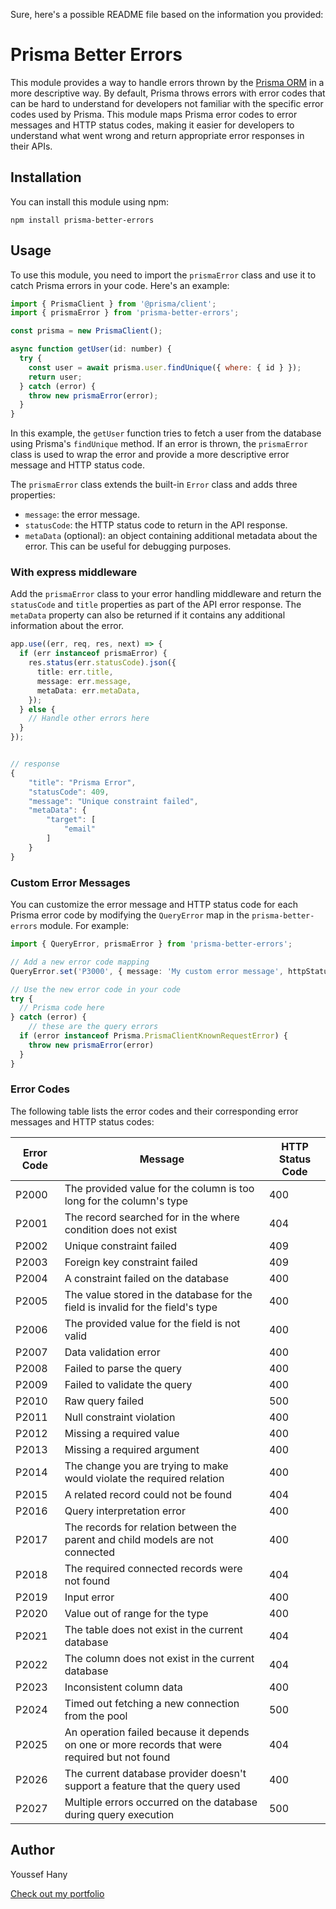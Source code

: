 Sure, here's a possible README file based on the information you provided:

# Prisma Better Errors

This module provides a way to handle errors thrown by the [Prisma ORM](https://www.prisma.io/) in a more descriptive way. By default, Prisma throws errors with error codes that can be hard to understand for developers not familiar with the specific error codes used by Prisma. This module maps Prisma error codes to error messages and HTTP status codes, making it easier for developers to understand what went wrong and return appropriate error responses in their APIs.

## Installation

You can install this module using npm:

```
npm install prisma-better-errors
```

## Usage

To use this module, you need to import the `prismaError` class and use it to catch Prisma errors in your code. Here's an example:

```javascript
import { PrismaClient } from '@prisma/client';
import { prismaError } from 'prisma-better-errors';

const prisma = new PrismaClient();

async function getUser(id: number) {
  try {
    const user = await prisma.user.findUnique({ where: { id } });
    return user;
  } catch (error) {
    throw new prismaError(error);
  }
}
```

In this example, the `getUser` function tries to fetch a user from the database using Prisma's `findUnique` method. If an error is thrown, the `prismaError` class is used to wrap the error and provide a more descriptive error message and HTTP status code.

The `prismaError` class extends the built-in `Error` class and adds three properties:

- `message`: the error message.
- `statusCode`: the HTTP status code to return in the API response.
- `metaData` (optional): an object containing additional metadata about the error. This can be useful for debugging purposes.


### With express middleware
Add the `prismaError` class to your error handling middleware and return the `statusCode` and `title` properties as part of the API error response. The `metaData` property can also be returned if it contains any additional information about the error.
```ts
app.use((err, req, res, next) => {
  if (err instanceof prismaError) {
    res.status(err.statusCode).json({
      title: err.title,
      message: err.message,
      metaData: err.metaData,
    });
  } else {
    // Handle other errors here
  }
});
```

```ts

// response
{
    "title": "Prisma Error",
    "statusCode": 409,
    "message": "Unique constraint failed",
    "metaData": {
        "target": [
            "email"
        ]
    }
}


```
### Custom Error Messages
You can customize the error message and HTTP status code for each Prisma error code by modifying the `QueryError` map in the `prisma-better-errors` module. For example:

```ts
import { QueryError, prismaError } from 'prisma-better-errors';

// Add a new error code mapping
QueryError.set('P3000', { message: 'My custom error message', httpStatus: 422 });

// Use the new error code in your code
try {
  // Prisma code here
} catch (error) {
    // these are the query errors
  if (error instanceof Prisma.PrismaClientKnownRequestError) {
    throw new prismaError(error)
  }
}
```


### Error Codes

The following table lists the error codes and their corresponding error messages and HTTP status codes:

| Error Code | Message                                                                   | HTTP Status Code |
| ---------- | ------------------------------------------------------------------------- | ---------------- |
| P2000      | The provided value for the column is too long for the column's type       | 400              |
| P2001      | The record searched for in the where condition does not exist             | 404              |
| P2002      | Unique constraint failed                                                 | 409              |
| P2003      | Foreign key constraint failed                                             | 409              |
| P2004      | A constraint failed on the database                                       | 400              |
| P2005      | The value stored in the database for the field is invalid for the field's type | 400              |
| P2006      | The provided value for the field is not valid                             | 400              |
| P2007      | Data validation error                                                     | 400              |
| P2008      | Failed to parse the query                                                 | 400              |
| P2009      | Failed to validate the query                                              | 400              |
| P2010      | Raw query failed                                                          | 500              |
| P2011      | Null constraint violation                                                 | 400              |
| P2012      | Missing a required value                                                  | 400              |
| P2013      | Missing a required argument                                               | 400              |
| P2014      | The change you are trying to make would violate the required relation      | 400              |
| P2015      | A related record could not be found                                        | 404              |
| P2016      | Query interpretation error                                                | 400              |
| P2017      | The records for relation between the parent and child models are not connected | 400           |
| P2018      | The required connected records were not found                              | 404              |
| P2019      | Input error                                                                | 400              |
| P2020      | Value out of range for the type                                            | 400              |
| P2021      | The table does not exist in the current database                           | 404              |
| P2022      | The column does not exist in the current database                          | 404              |
| P2023      | Inconsistent column data                                                   | 400              |
| P2024      | Timed out fetching a new connection from the pool                          | 500              |
| P2025      | An operation failed because it depends on one or more records that were required but not found | 404 |
| P2026      | The current database provider doesn't support a feature that the query used | 400           |
| P2027      | Multiple errors occurred on the database during query execution             | 500              |

## Author

Youssef Hany

[Check out my portfolio](http://youssefhany.dev/)
